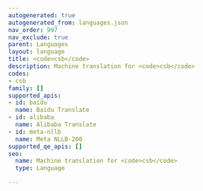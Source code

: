 ```yaml
---
autogenerated: true
autogenerated_from: languages.json
nav_order: 997
nav_exclude: true
parent: Languages
layout: language
title: <code>csb</code>
description: Machine translation for <code>csb</code>
codes:
- csb
family: []
supported_apis:
- id: baidu
  name: Baidu Translate
- id: alibaba
  name: Alibaba Translate
- id: meta-nllb
  name: Meta NLLB-200
supported_qe_apis: []
seo:
  name: Machine translation for <code>csb</code>
  type: Language

---
```


